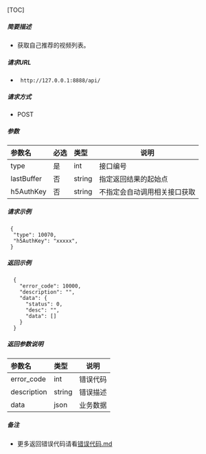 

[TOC]
    
##### 简要描述

- 获取自己推荐的视频列表。

##### 请求URL
- ` http://127.0.0.1:8888/api/`
  
##### 请求方式
- POST 

##### 参数

| 参数名        | 必选 | 类型     | 说明             |   
|:-----------|:---|:-------|----------------|   
| type       | 是  | int    | 接口编号           |   
| lastBuffer | 否  | string | 指定返回结果的起始点     |   
| h5AuthKey  | 否  | string | 不指定会自动调用相关接口获取 |   

##### 请求示例

```
 {
  "type": 10070,
  "h5AuthKey": "xxxxx",
 } 
```

##### 返回示例 

``` 
  {
    "error_code": 10000,
    "description": "",
    "data": {
      "status": 0,
      "desc": "",
      "data": []
    }
  }
```

##### 返回参数说明 

| 参数名         | 类型     | 说明   |   
|:------------|:-------|------|   
| error_code  | int    | 错误代码 |   
| description | string | 错误描述 |   
| data        | json   | 业务数据 |   

##### 备注 

- 更多返回错误代码请看[错误代码.md](../错误代码.md)










